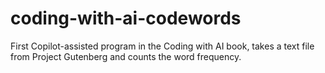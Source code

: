 # coding-with-ai-codewords
First Copilot-assisted program in the Coding with AI book, takes a text file from Project Gutenberg and counts the word frequency.
